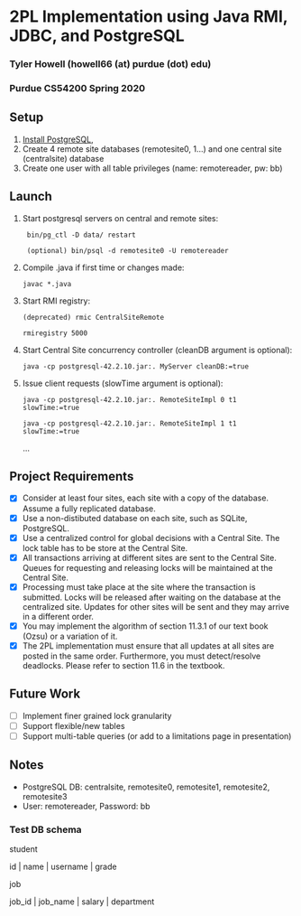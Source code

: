 # 2PL Implementation using Java RMI, JDBC, and PostgreSQL
### Tyler Howell (howell66 (at) purdue (dot) edu) 
### Purdue CS54200 Spring 2020

## Setup
1. [Install PostgreSQL](https://www.postgresql.org/docs/9.3/tutorial-install.html), 
2. Create 4 remote site databases (remotesite0, 1...) and one central site (centralsite) database
3. Create one user with all table privileges (name: remotereader, pw: bb)
## Launch
1. Start postgresql servers on central and remote sites:
    
        bin/pg_ctl -D data/ restart

        (optional) bin/psql -d remotesite0 -U remotereader
2.	Compile .java if first time or changes made:
        
        javac *.java
3.	Start RMI registry:
    
        (deprecated) rmic CentralSiteRemote

        rmiregistry 5000

4.	Start Central Site concurrency controller (cleanDB argument is optional):

        java -cp postgresql-42.2.10.jar:. MyServer cleanDB:=true

5.	Issue client requests (slowTime argument is optional):

        java -cp postgresql-42.2.10.jar:. RemoteSiteImpl 0 t1 slowTime:=true

        java -cp postgresql-42.2.10.jar:. RemoteSiteImpl 1 t1 slowTime:=true

    ...

## Project Requirements
- [x] Consider at least four sites, each site with a copy of the database. Assume a fully replicated database.
- [x] Use a non-distibuted database on each site, such as SQLite, PostgreSQL.
- [x] Use a centralized control for global decisions with a Central Site. The lock table has to be store at the Central Site.
- [x] All transactions arriving at different sites are sent to the Central Site. Queues for requesting and releasing locks will be maintained at the Central Site.
- [x] Processing must take place at the site where the transaction is submitted. Locks will be released after waiting on the database at the centralized site. Updates for other sites will be sent and they may arrive in a different order.
- [x] You may implement the algorithm of section 11.3.1 of our text book (Ozsu) or a variation of it.
- [x] The 2PL implementation must ensure that all updates at all sites are posted in the same order. Furthermore, you must detect/resolve deadlocks. Please refer to section 11.6 in the textbook.

## Future Work
- [ ] Implement finer grained lock granularity
- [ ] Support flexible/new tables
- [ ] Support multi-table queries (or add to a limitations page in presentation)

## Notes
- PostgreSQL DB: centralsite, remotesite0, remotesite1, remotesite2, remotesite3
- User: remotereader, Password: bb

### Test DB schema
student

 id |  name | username | grade 

job

 job_id | job_name | salary | department
